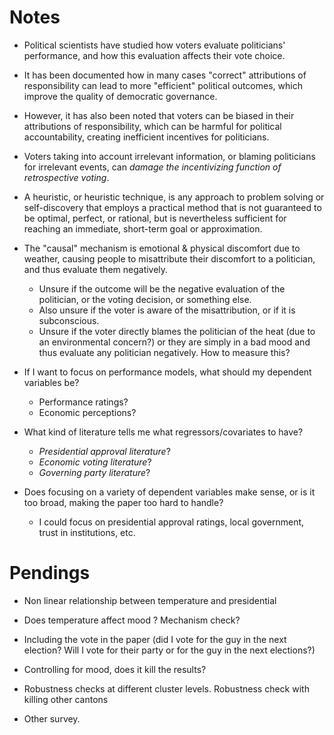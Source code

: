 # Notes

- Political scientists have studied how voters evaluate politicians' performance, and how this evaluation affects their vote choice.

- It has been documented how in many cases "correct" attributions of responsibility can lead to more "efficient" political outcomes, which improve the quality of democratic governance.

- However, it has also been noted that voters can be biased in their attributions of responsibility, which can be harmful for political accountability, creating inefficient incentives for politicians.

- Voters taking into account irrelevant information, or blaming politicians for irrelevant events, can *damage the incentivizing function of retrospective voting*.

- A heuristic, or heuristic technique, is any approach to problem solving or self-discovery that employs a practical method that is not guaranteed to be optimal, perfect, or rational, but is nevertheless sufficient for reaching an immediate, short-term goal or approximation.

- The "causal" mechanism is emotional & physical discomfort due to weather, causing people to misattribute their discomfort to a politician, and thus evaluate them negatively. 
    - Unsure if the outcome will be the negative evaluation of the politician, or the voting decision, or something else.
    - Also unsure if the voter is aware of the misattribution, or if it is subconscious.
    - Unsure if the voter directly blames the politician of the heat (due to an environmental concern?) or they are simply in a bad mood and thus evaluate any politician negatively. How to measure this?

- If I want to focus on performance models, what should my dependent variables be? 
    - Performance ratings?
    - Economic perceptions?

- What kind of literature tells me what regressors/covariates to have?
    - *Presidential approval literature*?
    - *Economic voting literature*?
    - *Governing party literature*?

- Does focusing on a variety of dependent variables make sense, or is it too broad, making the paper too hard to handle? 
    - I could focus on presidential approval ratings, local government, trust in institutions, etc. 
  
# Pendings

- Non linear relationship between temperature and presidential

- Does temperature affect mood ? Mechanism check?

- Including the vote in the paper (did I vote for the guy in the next election? Will I vote for their party or for the guy in the next elections?)

- Controlling for mood, does it kill the results? 

- Robustness checks at different cluster levels. Robustness check with killing other cantons

- Other survey. 


